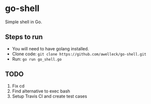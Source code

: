 # go-shell
Simple shell in Go.

## Steps to run
* You will need to have golang installed.
* Clone code: `git clone https://github.com/awelleck/go-shell.git`
* Run: `go run go_shell.go`

## TODO
1. Fix cd
2. Find alternative to exec bash
3. Setup Travis CI and create test cases
